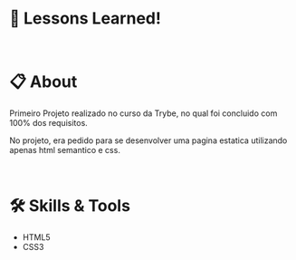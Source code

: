 # :notebook_with_decorative_cover: Lessons Learned!

<br>

# :clipboard: About

Primeiro Projeto realizado no curso da Trybe, no qual foi concluido com 100% dos requisitos.

No projeto, era pedido para se desenvolver uma pagina estatica utilizando apenas html semantico e css.

<br>

# :hammer_and_wrench: Skills & Tools

- HTML5
- CSS3
